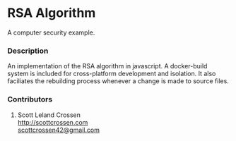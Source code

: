 # RSA Algorithm

A computer security example.

### Description

An implementation of the RSA algorithm in javascript. A docker-build system is included for cross-platform development and isolation. It also faciliates the rebuilding process whenever a change is made to source files.

### Contributors

1. Scott Leland Crossen  
<http://scottcrossen.com>  
<scottcrossen42@gmail.com>  
